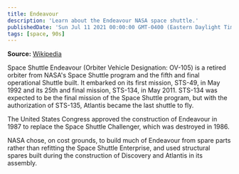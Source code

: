 ```yaml
---
title: Endeavour
description: 'Learn about the Endeavour NASA space shuttle.'
publishedDate: 'Sun Jul 11 2021 00:00:00 GMT-0400 (Eastern Daylight Time)'
tags: [space, 90s]
---
```


**Source:** [Wikipedia](https://en.wikipedia.org/wiki/Space_Shuttle_Endeavour)

Space Shuttle Endeavour (Orbiter Vehicle Designation: OV-105) is a retired orbiter from NASA's Space Shuttle program and the fifth and final operational Shuttle built. It embarked on its first mission, STS-49, in May 1992 and its 25th and final mission, STS-134, in May 2011. STS-134 was expected to be the final mission of the Space Shuttle program, but with the authorization of STS-135, Atlantis became the last shuttle to fly.

The United States Congress approved the construction of Endeavour in 1987 to replace the Space Shuttle Challenger, which was destroyed in 1986.

NASA chose, on cost grounds, to build much of Endeavour from spare parts rather than refitting the Space Shuttle Enterprise, and used structural spares built during the construction of Discovery and Atlantis in its assembly.

